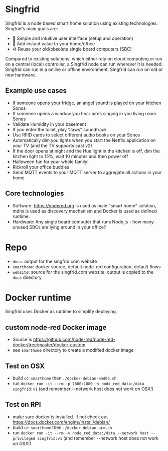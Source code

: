 # Singfrid

Singfrid is a node based smart home solution using existing technologies. Singfrid's main goals are:
- 🚀 Simple and intuitive user interface (setup and operation)
- 🥇 Add instant value to your home/office
- ♻️ Reuse your old/obsolete single board computers (SBC)

Compared to existing solutions, which either rely on cloud computing or run on a central (local) controller, a Singfrid node can run wherever it is needed. Singfrid can run in a online or offline environment, Singfrid can run on old or new hardware.

## Example use cases

- If someone opens your fridge, an angel sound is played on your kitchen Sonos
- If someone opens a window you hear birds singing in you living room Sonos
- Validate Humidity in your basement
- If you enter the toilet, play "Jaws" soundtrack
- Use RFID cards to select different audio books on your Sonos
- Automatically dim you lights when you start the Netflix application on your TV (and the TV supports cast v2)
- If the door opens at night and the Hue light in the kitchen is off, dim the kitchen light to 15%, wait 10 minutes and then power off
- Halloween fun for your whole family!
- Rickroll your office buddies
- Send MQTT events to your MQTT server to aggregate all actions in your home

## Core technologies

- Software: https://nodered.org is used as main "smart home" solution, mdns is used as discovery mechanism and Docker is used as defined runtime.
- Hardware: Any single board computer that runs Node.js - how many unused SBCs are lying around in your office?

# Repo

- `docs`: output for the singfrid.com website
- `smarthome`: docker source, default node-red configuration, default flows
- `website`: source for the singfrid.com website, output is copied to the `docs` directory

# Docker runtime

Singfrid uses Docker as runtime to simplify deploying.

## custom node-red Docker image

- Source is https://github.com/node-red/node-red-docker/tree/master/docker-custom
- see `smarthome` directory to create a modified docker image

## Test on OSX

- build `cd smarthome` then `./docker-debian-amd64.sh`
- run `docker run -it --rm -p 1880:1880 -v node_red_data:/data singfrid:v1` (and remember --network host does not work on OSX!)

## Test on RPI

- make sure docker is installed. If not check out https://docs.docker.com/engine/install/debian/
- build `cd smarthome` then `./docker-debian-arm.sh`
- run `docker run -it --rm -v node_red_data:/data --network host --privileged singfrid:v1` (and remember --network host does not work on OSX!)
